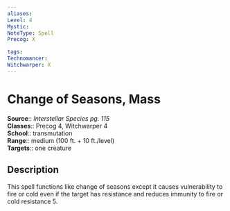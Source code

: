 ```yaml
---
aliases: 
Level: 4
Mystic: 
NoteType: Spell
Precog: X

tags: 
Technomancer: 
Witchwarper: X
---
```


# Change of Seasons, Mass

**Source**:: _Interstellar Species pg. 115_  
**Classes**:: Precog 4, Witchwarper 4  
**School**:: transmutation  
**Range**:: medium (100 ft. + 10 ft./level)  
**Targets**:: one creature  

## Description

This spell functions like change of seasons except it causes vulnerability to fire or cold even if the target has resistance and reduces immunity to fire or cold resistance 5.
